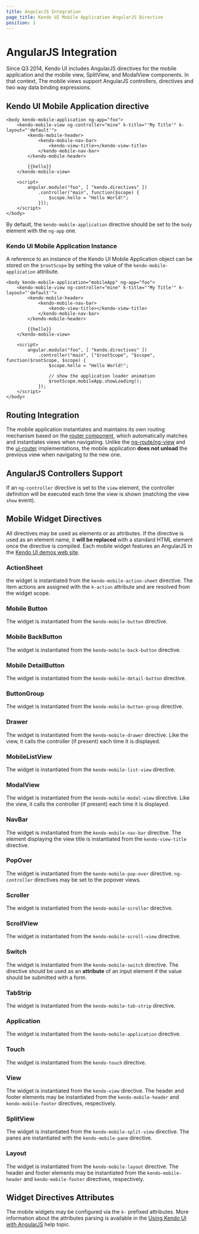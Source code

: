 ```yaml
---
title: AngularJS Integration
page_title: Kendo UI Mobile Application AngularJS Directive
position: 1
---
```


# AngularJS Integration

Since Q3 2014, Kendo UI includes AngularJS directives for the mobile application and the mobile view, SplitView, and ModalView components. In that
context, The mobile views support AngularJS controllers, directives and two way data binding expressions.

## Kendo UI Mobile Application directive

    <body kendo-mobile-application ng-app="foo">
        <kendo-mobile-view ng-controller="mine" k-title="'My Title'" k-layout="'default'">
            <kendo-mobile-header>
                <kendo-mobile-nav-bar>
                    <kendo-view-title></kendo-view-title>
                </kendo-mobile-nav-bar>
            </kendo-mobile-header>

            {{hello}}
        </kendo-mobile-view>

        <script>
            angular.module("foo", [ "kendo.directives" ])
                .controller("main", function($scope) {
                    $scope.hello = "Hello World!";
                }]);
        </script>
    </body>

By default, the `kendo-mobile-application` directive should be set to the `body` element with the `ng-app` one.

### Kendo UI Mobile Application Instance

A reference to an instance of the Kendo UI Mobile Application object can be stored on the `$rootScope` by setting the value of the `kendo-mobile-application` attribute.

    <body kendo-mobile-application="mobileApp" ng-app="foo">
        <kendo-mobile-view ng-controller="mine" k-title="'My Title'" k-layout="'default'">
            <kendo-mobile-header>
                <kendo-mobile-nav-bar>
                    <kendo-view-title></kendo-view-title>
                </kendo-mobile-nav-bar>
            </kendo-mobile-header>

            {{hello}}
        </kendo-mobile-view>

        <script>
            angular.module("foo", [ "kendo.directives" ])
                .controller("main", ["$rootScope", "$scope", function($rootScope, $scope) {
                    $scope.hello = "Hello World!";

                    // show the application loader animation
                    $rootScope.mobileApp.showLoading();
                });
        </script>
    </body>

## Routing Integration

The mobile application instantiates and maintains its own routing mechanism based on the [router component](/framework/spa/router), which
automatically matches and instantiates views when navigating.
Unlike the [ng-route/ng-view](https://docs.angularjs.org/api/ngRoute) and the [ui-router](https://github.com/angular-ui/ui-router) implementations,
the mobile application **does not unload** the previous view when navigating to the new one.

## AngularJS Controllers Support

If an `ng-controller` directive is set to the `view` element, the controller definition will be executed each time the view is shown (matching the view `show`
event).

## Mobile Widget Directives

All directives may be used as elements or as attributes. If the directive is used as an element name, it **will be replaced** with a standard HTML
element once the directive is compiled. Each mobile widget features an AngularJS in the [Kendo UI demos web site](http://demos.telerik.com/kendo-ui/).

### ActionSheet

the widget is instantiated from the `kendo-mobile-action-sheet` directive. The item actions are assigned with the `k-action` attribute and are
resolved from the widget scope.

### Mobile Button

The widget is instantiated from the `kendo-mobile-button` directive.

### Mobile BackButton

The widget is instantiated from the `kendo-mobile-back-button` directive.

### Mobile DetailButton

The widget is instantiated from the `kendo-mobile-detail-button` directive.

### ButtonGroup

The widget is instantiated from the `kendo-mobile-button-group` directive.

### Drawer

The widget is instantiated from the `kendo-mobile-drawer` directive. Like the view, it calls the controller (if present) each time it is displayed.

### MobileListView

The widget is instantiated from the `kendo-mobile-list-view` directive.

### ModalView

The widget is instantiated from the `kendo-mobile-modal-view` directive. Like the view, it calls the controller (if present) each time it is displayed.

### NavBar

The widget is instantiated from the `kendo-mobile-nav-bar` directive. The element displaying the view title is instantiated from the
`kendo-view-title` directive.

### PopOver

The widget is instantiated from the `kendo-mobile-pop-over` directive. `ng-controller` directives may be set to the popover views.

### Scroller

The widget is instantiated from the `kendo-mobile-scroller` directive.

### ScrollView

The widget is instantiated from the `kendo-mobile-scroll-view` directive.

### Switch

The widget is instantiated from the `kendo-mobile-switch` directive. The directive should be used as an **attribute** of an input element if the
value should be submitted with a form.

### TabStrip

The widget is instantiated from the `kendo-mobile-tab-strip` directive.

### Application

The widget is instantiated from the `kendo-mobile-application` directive.

### Touch

The widget is instantiated from the `kendo-touch` directive.

### View

The widget is instantiated from the `kendo-view` directive. The header and footer elements may be instantiated from the `kendo-mobile-header` and
`kendo-mobile-footer` directives, respectively.

### SplitView

The widget is instantiated from the `kendo-mobile-split-view` directive. The panes are instantiated with the `kendo-mobile-pane` directive.

### Layout

The widget is instantiated from the `kendo-mobile-layout` directive. The header and footer elements may be instantiated from the `kendo-mobile-header` and
`kendo-mobile-footer` directives, respectively.

## Widget Directives Attributes

The mobile widgets may be configured via the `k-` prefixed attributes. More information about the attributes parsing is available in the [Using Kendo UI
with AngularJS](/AngularJS/introduction#widget-options-in-html) help topic.


